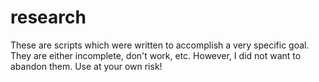 # research

These are scripts which were written to accomplish a very specific goal. They
are either incomplete, don't work, etc. However, I did not want to abandon
them. Use at your own risk!
